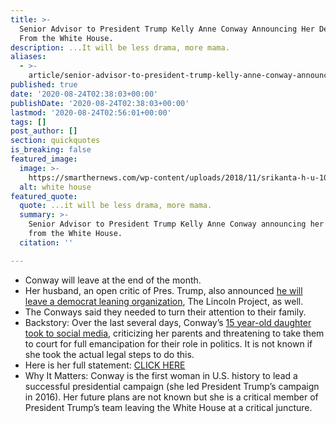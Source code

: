 ```yaml
---
title: >-
  Senior Advisor to President Trump Kelly Anne Conway Announcing Her Departure
  From the White House.
description: ...It will be less drama, more mama.
aliases:
  - >-
    article/senior-advisor-to-president-trump-kelly-anne-conway-announcing-her-departure-from-the-white-house/
published: true
date: '2020-08-24T02:38:03+00:00'
publishDate: '2020-08-24T02:38:03+00:00'
lastmod: '2020-08-24T02:56:01+00:00'
tags: []
post_author: []
section: quickquotes
is_breaking: false
featured_image:
  image: >-
    https://smarthernews.com/wp-content/uploads/2018/11/srikanta-h-u-106669-unsplash-min-scaled.jpg
  alt: white house
featured_quote:
  quote: ...it will be less drama, more mama.
  summary: >-
    Senior Advisor to President Trump Kelly Anne Conway announcing her departure
    from the White House.
  citation: ''

---
```

*   Conway will leave at the end of the month.
*   Her husband, an open critic of Pres. Trump, also announced [he will leave a democrat leaning organization](https://www.washingtonpost.com/politics/kellyanne-conway-white-house/2020/08/23/6c26e18a-e5a7-11ea-bc79-834454439a44_story.html), The Lincoln Project, as well.
*   The Conways said they needed to turn their attention to their family.
*   Backstory: Over the last several days, Conway’s [15 year-old daughter took to social media](https://www.today.com/news/kellyanne-conway-s-daughter-claudia-conway-15-says-she-s-t190044), criticizing her parents and threatening to take them to court for full emancipation for their role in politics. It is not known if she took the actual legal steps to do this.
*   Here is her full statement: [CLICK HERE](https://www.dropbox.com/s/idvi2pijsbv1ku5/KAC.pdf?dl=0)
*   Why It Matters: Conway is the first woman in U.S. history to lead a successful presidential campaign (she led President Trump’s campaign in 2016). Her future plans are not known but she is a critical member of President Trump’s team leaving the White House at a critical juncture.